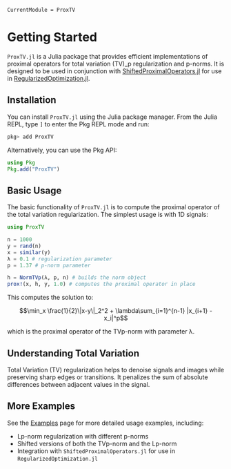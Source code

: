 ```@meta
CurrentModule = ProxTV
```

# Getting Started

`ProxTV.jl` is a Julia package that provides efficient implementations of proximal operators for total variation (TV)_p regularization and p-norms.
It is designed to be used in conjunction with [ShiftedProximalOperators.jl](https://github.com/JuliaSmoothOptimizers/ShiftedProximalOperators.jl) for use in [RegularizedOptimization.jl](https://github.com/JuliaSmoothOptimizers/RegularizedOptimization.jl).

## Installation

You can install `ProxTV.jl` using the Julia package manager. From the Julia REPL, type `]` to enter the Pkg REPL mode and run:

```julia
pkg> add ProxTV
```

Alternatively, you can use the Pkg API:

```julia
using Pkg
Pkg.add("ProxTV")
```

## Basic Usage

The basic functionality of `ProxTV.jl` is to compute the proximal operator of the total variation regularization. The simplest usage is with 1D signals:

```julia
using ProxTV

n = 1000
y = rand(n)
x = similar(y)
λ = 0.1 # regularization parameter
p = 1.37 # p-norm parameter

h = NormTVp(λ, p, n) # builds the norm object
prox!(x, h, y, 1.0) # computes the proximal operator in place

```

This computes the solution to:

$$\min_x \frac{1}{2}\|x-y\|_2^2 + \lambda\sum_{i=1}^{n-1} |x_{i+1} - x_i|^p$$

which is the proximal operator of the TVp-norm with parameter λ.

## Understanding Total Variation

Total Variation (TV) regularization helps to denoise signals and images while preserving sharp edges or transitions. It penalizes the sum of absolute differences between adjacent values in the signal.

## More Examples

See the [Examples](10-examples.md) page for more detailed usage examples, including:

- Lp-norm regularization with different p-norms
- Shifted versions of both the TVp-norm and the Lp-norm
- Integration with `ShiftedProximalOperators.jl` for use in `RegularizedOptimization.jl`
